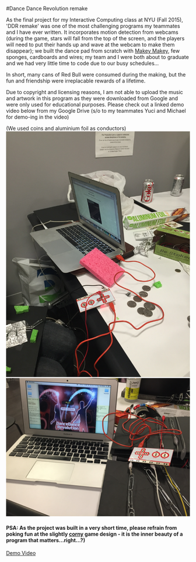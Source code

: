 #Dance Dance Revolution remake 

As the final project for my Interactive Computing class at NYU (Fall 2015), 'DDR remake' was one of the most challenging programs my teammates and I have ever written. It incorporates motion detection from webcams (during the game, stars will fall from the top of the screen, and the players will need to put their hands up and wave at the webcam to make them disappear); we built the dance pad from scratch with [Makey Makey](http://makeymakey.com/about/), few sponges, cardboards and wires; my team and I were both about to graduate and we had very little time to code due to our busy schedules...

In short, many cans of Red Bull were consumed during the making, but the fun and friendship were irreplacable rewards of a lifetime. 

Due to copyright and licensing reasons, I am not able to upload the music and artwork in this program as they were downloaded from Google and were only used for educational purposes. Please check out a linked demo video below from my Google Drive (s/o to my teammates Yuci and Michael for demo-ing in the video)

(We used coins and aluminium foil as conductors)
![](IMG_1126.JPG)
![](IMG_1127.JPG)

#### PSA: As the project was built in a very short time, please refrain from poking fun at the slightly [corny](http://www.urbandictionary.com/define.php?term=corny) game design - it is the inner beauty of a program that matters...right...?) 

[Demo Video](https://drive.google.com/file/d/0ByGiBFdaFyMoZzZvc3VRVzFlUzA/view?usp=sharing)